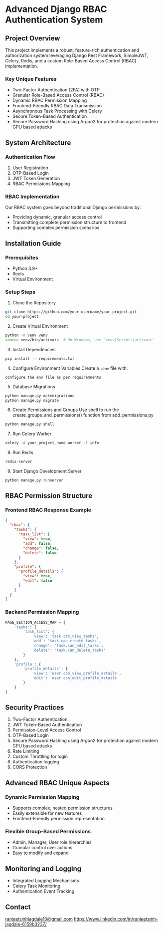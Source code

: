 # Advanced Django RBAC Authentication System

## Project Overview

This project implements a robust, feature-rich authentication and authorization system leveraging Django Rest Framework, SimpleJWT, Celery, Redis, and a custom Role-Based Access Control (RBAC) implementation.

### Key Unique Features
- Two-Factor Authentication (2FA) with OTP
- Granular Role-Based Access Control (RBAC)
- Dynamic RBAC Permission Mapping
- Frontend-Friendly RBAC Data Transmission
- Asynchronous Task Processing with Celery
- Secure Token-Based Authentication
- Secure Password Hashing using Argon2 for protection against modern GPU based attacks

## System Architecture

### Authentication Flow
1. User Registration
2. OTP-Based Login
3. JWT Token Generation
4. RBAC Permissions Mapping

### RBAC Implementation
Our RBAC system goes beyond traditional Django permissions by:
- Providing dynamic, granular access control
- Transmitting complete permission structure to frontend
- Supporting complex permission scenarios

## Installation Guide

### Prerequisites
- Python 3.9+
- Redis
- Virtual Environment

### Setup Steps

1. Clone the Repository
```bash
git clone https://github.com/your-username/your-project.git
cd your-project
```

2. Create Virtual Environment
```bash
python -m venv venv
source venv/bin/activate  # On Windows, use `venv\Scripts\activate`
```

3. Install Dependencies
```bash
pip install -r requirements.txt
```

4. Configure Environment Variables
Create a `.env` file with:
```
configure the env file as per requiremnents
```

5. Database Migrations
```bash
python manage.py makemigrations
python manage.py migrate
```

6. Create Permissions and Groups
   Use shell to run the create_groups_and_permissions() function from add_permissions.py 
```bash
python manage.py shell
```

7. Run Celery Worker
```bash
celery -A your_project_name worker -l info
```

8. Run Redis
```bash
redis-server
```

9. Start Django Development Server
```bash
python manage.py runserver
```

## RBAC Permission Structure

### Frontend RBAC Response Example
```json
{
  "rbac": {
    "tasks": {
      "task_list": {
        "view": true,
        "add": false,
        "change": false,
        "delete": false
      }
    },
    "profile": {
      "profile_details": {
        "view": true,
        "edit": false
      }
    }
  }
}
```

### Backend Permission Mapping
```python
PAGE_SECTION_ACCESS_MAP = {
    'tasks': {
        'task_list': {
            'view': 'task.can_view_tasks',
            'add': 'task.can_create_tasks',
            'change': 'task.can_edit_tasks',
            'delete': 'task.can_delete_tasks'
        }
    },
    'profile': {
        'profile_details': {
            'view': 'user.can_view_profile_details',
            'edit': 'user.can_edit_profile_details'
        }
    }
}
```

## Security Practices

1. Two-Factor Authentication
2. JWT Token-Based Authentication
3. Permission-Level Access Control
4. OTP-Based Login
5. Secure Password Hashing using Argon2 for protection against modern GPU based attacks
6. Rate Limiting
7. Custom Throttling for login
8. Authentication logging
9. CORS Protection

## Advanced RBAC Unique Aspects

### Dynamic Permission Mapping
- Supports complex, nested permission structures
- Easily extensible for new features
- Frontend-Friendly permission representation

### Flexible Group-Based Permissions
- Admin, Manager, User role hierarchies
- Granular control over actions
- Easy to modify and expand


## Monitoring and Logging

- Integrated Logging Mechanisms
- Celery Task Monitoring
- Authentication Event Tracking


## Contact
ranjeetsinhjagdale10@gmail.com
https://www.linkedin.com/in/ranjeetsinh-jagdale-6159b3237/
